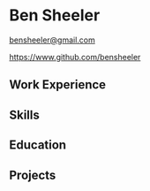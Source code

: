 # Ben Sheeler
[bensheeler@gmail.com](mailto:bensheeler@gmail.com)

https://www.github.com/bensheeler

## Work Experience

## Skills

## Education

## Projects
